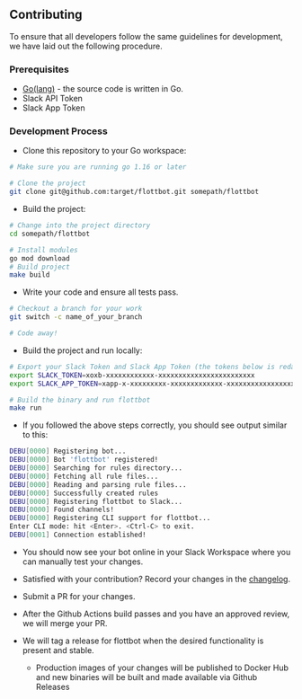 ## Contributing

To ensure that all developers follow the same guidelines for development, we have laid out the following procedure.

### Prerequisites

- [Go(lang)](https://golang.org/dl/) - the source code is written in Go.
- Slack API Token
- Slack App Token

### Development Process

- Clone this repository to your Go workspace:

```sh
# Make sure you are running go 1.16 or later

# Clone the project
git clone git@github.com:target/flottbot.git somepath/flottbot
```

- Build the project:

```sh
# Change into the project directory
cd somepath/flottbot

# Install modules
go mod download
# Build project
make build
```

- Write your code and ensure all tests pass.

```sh
# Checkout a branch for your work
git switch -c name_of_your_branch

# Code away!
```

- Build the project and run locally:

```sh
# Export your Slack Token and Slack App Token (the tokens below is redacted)
export SLACK_TOKEN=xoxb-xxxxxxxxxxxx-xxxxxxxxxxxxxxxxxxxxxxxx
export SLACK_APP_TOKEN=xapp-x-xxxxxxxxx-xxxxxxxxxxxxx-xxxxxxxxxxxxxxxxxxxxxxxxxxxxxxxxxxxxxxxxxxxxxxxxxxxxxxxxxxxxxxxx

# Build the binary and run flottbot
make run
```

- If you followed the above steps correctly, you should see output similar to this:

```sh
DEBU[0000] Registering bot...
DEBU[0000] Bot 'flottbot' registered!
DEBU[0000] Searching for rules directory...
DEBU[0000] Fetching all rule files...
DEBU[0000] Reading and parsing rule files...
DEBU[0000] Successfully created rules
DEBU[0000] Registering flottbot to Slack...
DEBU[0000] Found channels!
DEBU[0000] Registering CLI support for flottbot...
Enter CLI mode: hit <Enter>. <Ctrl-C> to exit.
DEBU[0001] Connection established!
```

- You should now see your bot online in your Slack Workspace where you can manually test your changes.

- Satisfied with your contribution? Record your changes in the [changelog](/CHANGELOG.md).

- Submit a PR for your changes.

- After the Github Actions build passes and you have an approved review, we will merge your PR.

- We will tag a release for flottbot when the desired functionality is present and stable.
  - Production images of your changes will be published to Docker Hub and new binaries will be built and made available via Github Releases
